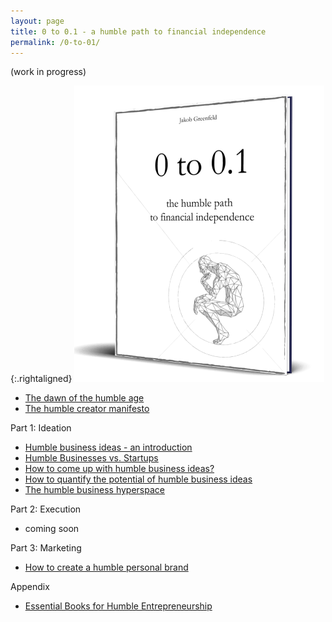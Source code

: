 ```yaml
---
layout: page
title: 0 to 0.1 - a humble path to financial independence 
permalink: /0-to-01/
---
```


(work in progress)

{:.rightaligned}
![](/images/0to012.png)

- [The dawn of the humble age](/dawn)
- [The humble creator manifesto](/manifesto)

Part 1: Ideation

- [Humble business ideas - an introduction](/humble_introduction)
- [Humble Businesses vs. Startups](/humble_vs_startups)
- [How to come up with humble business ideas?](/ideation)
- [How to quantify the potential of humble business ideas](/quantify)
- [The humble business hyperspace](/hyperspace)

Part 2: Execution

- coming soon

Part 3: Marketing

- [How to create a humble personal brand](/humble_brand)

Appendix

- [Essential Books for Humble Entrepreneurship](/humble-books)
